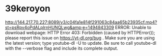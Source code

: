 # 39keroyon
http://144.217.70.227:8089/v3/c04fa1e814f291063c84aa65b23935cf.mp4?st=psRpv4oPdALplrnHUNQLwg&amp;e=1494843309 ERROR: Unable to download webpage: HTTP Error 403: Forbidden (caused by HTTPError()); please report this issue on https://yt-dl.org/bug . Make sure you are using the latest version; type  youtube-dl -U  to update. Be sure to call youtube-dl with the --verbose flag and include its complete output.
